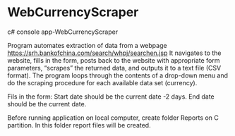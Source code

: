 # WebCurrencyScraper
c# console app-WebCurrencyScraper

Program  automates extraction of data from a webpage
https://srh.bankofchina.com/search/whpj/searchen.jsp
It navigates to the  website, fills in the form, posts back to the website with appropriate form parameters, 
“scrapes” the returned data, and outputs it to a text file (CSV format). The program loops through the contents
of a drop-down menu and do the scraping procedure for each available data set (currency).

Fils in the form:
 Start date should be the current date -2 days.
 End date should be the current date.

Before running application on local computer, create folder Reports on C partition. In this folder report files will be created.
